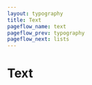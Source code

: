 ```yaml
---
layout: typography
title: Text
pageflow_name: text
pageflow_prev: typography
pageflow_next: lists
---
```


# Text